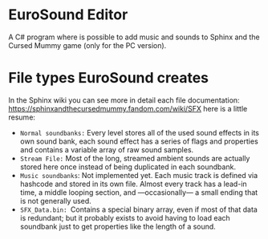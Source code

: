 # EuroSound Editor
A C# program where is possible to add music and sounds to Sphinx and the Cursed Mummy game (only for the PC version).

# File types EuroSound creates
In the Sphinx wiki you can see more in detail each file documentation: https://sphinxandthecursedmummy.fandom.com/wiki/SFX here is a little resume:
- `Normal soundbanks:` Every level stores all of the used sound effects in its own sound bank, each sound effect has a series of flags and properties and contains a variable array of raw sound samples.
- `Stream File:` Most of the long, streamed ambient sounds are actually stored here once instead of being duplicated in each soundbank.
- `Music soundbanks`: Not implemented yet. Each music track is defined via hashcode and stored in its own file. Almost every track has a lead-in time, a middle looping section, and —occasionally— a small ending that is not generally used.
- `SFX_Data.bin: `Contains a special binary array, even if most of that data is redundant; but it probably exists to avoid having to load each soundbank just to get properties like the length of a sound.
